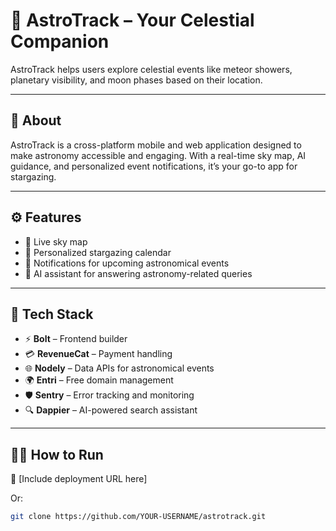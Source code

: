 # 🚀 AstroTrack – Your Celestial Companion

AstroTrack helps users explore celestial events like meteor showers, planetary visibility, and moon phases based on their location.

---

## 🌌 About

AstroTrack is a cross-platform mobile and web application designed to make astronomy accessible and engaging. With a real-time sky map, AI guidance, and personalized event notifications, it’s your go-to app for stargazing.

---

## ⚙️ Features

- 🌠 Live sky map  
- 📅 Personalized stargazing calendar  
- 🔔 Notifications for upcoming astronomical events  
- 🤖 AI assistant for answering astronomy-related queries  

---

## 🧠 Tech Stack

- ⚡️ **Bolt** – Frontend builder  
- 💳 **RevenueCat** – Payment handling  
- 🌐 **Nodely** – Data APIs for astronomical events  
- 🌍 **Entri** – Free domain management  
- 🛡️ **Sentry** – Error tracking and monitoring  
- 🔍 **Dappier** – AI-powered search assistant  

---

## 👨‍💻 How to Run

🔗 [Include deployment URL here]

Or:

```bash
git clone https://github.com/YOUR-USERNAME/astrotrack.git


